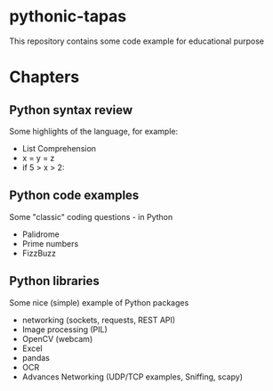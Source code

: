 # pythonic-tapas
This repository contains some code example for educational purpose

# Chapters
## Python syntax review
Some highlights of the language, for example:
* List Comprehension
* x = y = z
* if 5 > x > 2:
## Python code examples
Some "classic" coding questions - in Python
* Palidrome
* Prime numbers
* FizzBuzz
## Python libraries
Some nice (simple) example of Python packages
* networking (sockets, requests, REST API)
* Image processing (PIL)
* OpenCV (webcam)
* Excel
* pandas
* OCR
* Advances Networking (UDP/TCP examples, Sniffing, scapy)


